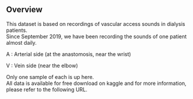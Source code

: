 ## Overview
This dataset is based on recordings of vascular access sounds in dialysis patients.    
Since September 2019, we have been recording the sounds of one patient almost daily.   
 
A : Arterial side (at the anastomosis, near the wrist)     

V : Vein side (near the elbow)    


Only one sample of each is up here.     
All data is available for free download on kaggle and for more information, please refer to the following URL.